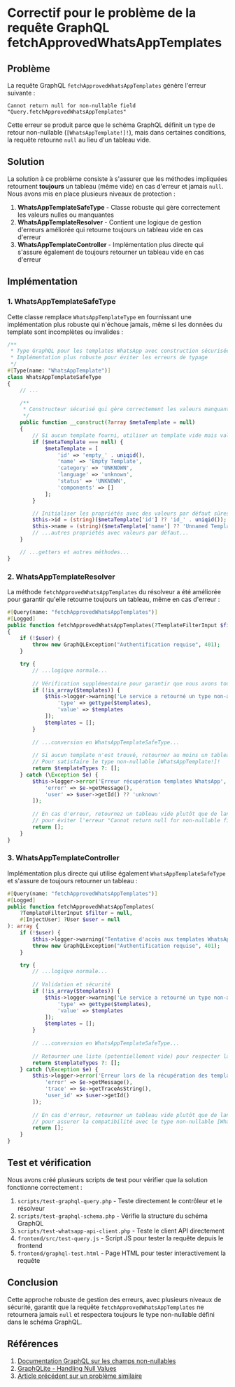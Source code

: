 # Correctif pour le problème de la requête GraphQL fetchApprovedWhatsAppTemplates

## Problème

La requête GraphQL `fetchApprovedWhatsAppTemplates` génère l'erreur suivante :
```
Cannot return null for non-nullable field "Query.fetchApprovedWhatsAppTemplates"
```

Cette erreur se produit parce que le schéma GraphQL définit un type de retour non-nullable (`[WhatsAppTemplate!]!`), mais dans certaines conditions, la requête retourne `null` au lieu d'un tableau vide.

## Solution

La solution à ce problème consiste à s'assurer que les méthodes impliquées retournent **toujours** un tableau (même vide) en cas d'erreur et jamais `null`. Nous avons mis en place plusieurs niveaux de protection :

1. **WhatsAppTemplateSafeType** - Classe robuste qui gère correctement les valeurs nulles ou manquantes
2. **WhatsAppTemplateResolver** - Contient une logique de gestion d'erreurs améliorée qui retourne toujours un tableau vide en cas d'erreur
3. **WhatsAppTemplateController** - Implémentation plus directe qui s'assure également de toujours retourner un tableau vide en cas d'erreur

## Implémentation

### 1. WhatsAppTemplateSafeType

Cette classe remplace `WhatsAppTemplateType` en fournissant une implémentation plus robuste qui n'échoue jamais, même si les données du template sont incomplètes ou invalides :

```php
/**
 * Type GraphQL pour les templates WhatsApp avec construction sécurisée
 * Implémentation plus robuste pour éviter les erreurs de typage
 */
#[Type(name: "WhatsAppTemplate")]
class WhatsAppTemplateSafeType
{
    // ...

    /**
     * Constructeur sécurisé qui gère correctement les valeurs manquantes
     */
    public function __construct(?array $metaTemplate = null)
    {
        // Si aucun template fourni, utiliser un template vide mais valide
        if ($metaTemplate === null) {
            $metaTemplate = [
                'id' => 'empty_' . uniqid(),
                'name' => 'Empty Template',
                'category' => 'UNKNOWN',
                'language' => 'unknown',
                'status' => 'UNKNOWN',
                'components' => []
            ];
        }

        // Initialiser les propriétés avec des valeurs par défaut sûres
        $this->id = (string)($metaTemplate['id'] ?? 'id_' . uniqid());
        $this->name = (string)($metaTemplate['name'] ?? 'Unnamed Template');
        // ...autres propriétés avec valeurs par défaut...
    }

    // ...getters et autres méthodes...
}
```

### 2. WhatsAppTemplateResolver

La méthode `fetchApprovedWhatsAppTemplates` du résolveur a été améliorée pour garantir qu'elle retourne toujours un tableau, même en cas d'erreur :

```php
#[Query(name: "fetchApprovedWhatsAppTemplates")]
#[Logged]
public function fetchApprovedWhatsAppTemplates(?TemplateFilterInput $filter = null, #[InjectUser] ?User $user = null): array
{
    if (!$user) {
        throw new GraphQLException("Authentification requise", 401);
    }

    try {
        // ...logique normale...
        
        // Vérification supplémentaire pour garantir que nous avons toujours un tableau
        if (!is_array($templates)) {
            $this->logger->warning('Le service a retourné un type non-array pour fetchApprovedTemplatesFromMeta', [
                'type' => gettype($templates),
                'value' => $templates
            ]);
            $templates = [];
        }
        
        // ...conversion en WhatsAppTemplateSafeType...
        
        // Si aucun template n'est trouvé, retourner au moins un tableau vide
        // Pour satisfaire le type non-nullable [WhatsAppTemplate!]!
        return $templateTypes ?: [];
    } catch (\Exception $e) {
        $this->logger->error('Erreur récupération templates WhatsApp', [
            'error' => $e->getMessage(),
            'user' => $user->getId() ?? 'unknown'
        ]);
        
        // En cas d'erreur, retournez un tableau vide plutôt que de lancer une exception
        // pour éviter l'erreur "Cannot return null for non-nullable field"
        return [];
    }
}
```

### 3. WhatsAppTemplateController

Implémentation plus directe qui utilise également `WhatsAppTemplateSafeType` et s'assure de toujours retourner un tableau :

```php
#[Query(name: "fetchApprovedWhatsAppTemplates")]
#[Logged]
public function fetchApprovedWhatsAppTemplates(
    ?TemplateFilterInput $filter = null,
    #[InjectUser] ?User $user = null
): array {
    if (!$user) {
        $this->logger->warning("Tentative d'accès aux templates WhatsApp sans authentification");
        throw new GraphQLException("Authentification requise", 401);
    }

    try {
        // ...logique normale...
        
        // Validation et sécurité
        if (!is_array($templates)) {
            $this->logger->warning('Le service a retourné un type non-array pour fetchApprovedTemplatesFromMeta', [
                'type' => gettype($templates),
                'value' => $templates
            ]);
            $templates = [];
        }
        
        // ...conversion en WhatsAppTemplateSafeType...
        
        // Retourner une liste (potentiellement vide) pour respecter la non-nullabilité du schéma
        return $templateTypes ?: [];
    } catch (\Exception $e) {
        $this->logger->error('Erreur lors de la récupération des templates WhatsApp', [
            'error' => $e->getMessage(),
            'trace' => $e->getTraceAsString(),
            'user_id' => $user->getId()
        ]);
        
        // En cas d'erreur, retourner un tableau vide plutôt que de lancer une exception
        // pour assurer la compatibilité avec le type non-nullable [WhatsAppTemplate!]!
        return [];
    }
}
```

## Test et vérification

Nous avons créé plusieurs scripts de test pour vérifier que la solution fonctionne correctement :

1. `scripts/test-graphql-query.php` - Teste directement le contrôleur et le résolveur
2. `scripts/test-graphql-schema.php` - Vérifie la structure du schéma GraphQL
3. `scripts/test-whatsapp-api-client.php` - Teste le client API directement
4. `frontend/src/test-query.js` - Script JS pour tester la requête depuis le frontend
5. `frontend/graphql-test.html` - Page HTML pour tester interactivement la requête

## Conclusion

Cette approche robuste de gestion des erreurs, avec plusieurs niveaux de sécurité, garantit que la requête `fetchApprovedWhatsAppTemplates` ne retournera jamais `null` et respectera toujours le type non-nullable défini dans le schéma GraphQL.

## Références

1. [Documentation GraphQL sur les champs non-nullables](https://graphql.org/learn/schema/#lists-and-non-null)
2. [GraphQLite - Handling Null Values](https://graphqlite.thecodingmachine.io/docs/handling-errors)
3. [Article précédent sur un problème similaire](docs/troubleshooting-graphql-nulls.md)